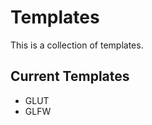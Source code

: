 Templates
=========

This is a collection of templates.

Current Templates
-----------------
* GLUT
* GLFW
